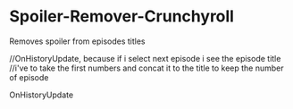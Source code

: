 # Spoiler-Remover-Crunchyroll
Removes spoiler from episodes titles


//OnHistoryUpdate, because if i select next episode i see the episode title
//i've to take the first numbers and concat it to the title to keep the number of episode

OnHistoryUpdate